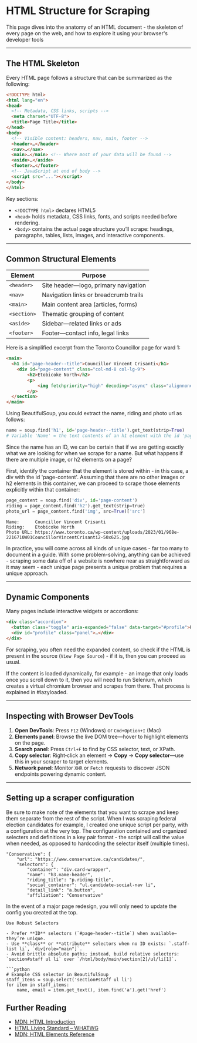 # HTML Structure for Scraping

This page dives into the anatomy of an HTML document - the skeleton of every page on the web, and how to explore it using your browser's developer tools

---

## The HTML Skeleton

Every HTML page follows a structure that can be summarized as the following:

```html
<!DOCTYPE html>
<html lang="en">
<head>
  <!-- Metadata, CSS links, scripts -->
  <meta charset="UTF-8">
  <title>Page Title</title>
</head>
<body>
  <!-- Visible content: headers, nav, main, footer -->
  <header>…</header>
  <nav>…</nav>
  <main>…</main> <!-- Where most of your data will be found -->
  <aside>…</aside>
  <footer>…</footer>
  <!-- JavaScript at end of body -->
  <script src="..."></script>
</body>
</html>
```

Key sections:

- `<!DOCTYPE html>` declares HTML5
- `<head>` holds metadata, CSS links, fonts, and scripts needed before rendering.
- `<body>` contains the actual page structure you’ll scrape: headings, paragraphs, tables, lists, images, and interactive components.

---

## Common Structural Elements

| Element   | Purpose                                  |
|-----------|------------------------------------------|
| `<header>` | Site header—logo, primary navigation    |
| `<nav>`    | Navigation links or breadcrumb trails   |
| `<main>`   | Main content area (articles, forms)     |
| `<section>`| Thematic grouping of content            |
| `<aside>`  | Sidebar—related links or ads            |
| `<footer>` | Footer—contact info, legal links        |

Here is a simplified excerpt from the Toronto Councillor page for ward 1:
```html
<main>
  <h1 id="page-header--title">Councillor Vincent Crisanti</h1>
    <div id="page-content" class="col-md-8 col-lg-9">
        <h2>Etobicoke North</h2>
        <p>
            <img fetchpriority="high" decoding="async" class="alignnone wp-image-744932" src="https://www.toronto.ca/wp-content/uploads/2023/01/968e-2216710W01CouncillorVincentCrisanti2-5 0x625.jpg" alt="Portrait of Councillor Vincent Crisanti" width="250" height="313">
        </p>
  </section>
</main>
```
Using BeautifulSoup, you could extract the name, riding and photo url as follows:

```python
name = soup.find('h1', id='page-header--title').get_text(strip=True)
# Variable 'Name' = the text contents of an h1 element with the id 'page-header--title', with whitespace stripped
```

Since the name has an ID, we can be certain that if we are getting exactly what we are looking for when we scrape for a name. But what happens if there are multiple image, or h2 elements on a page?

First, identify the container that the element is stored within - in this case, a div with the id 'page-content'. Assuming that there are no other images or h2 elements in this container, we can proceed to scrape those elements explicitly within that container:

```python
page_content = soup.find('div', id='page-content')
riding = page_content.find('h2').get_text(strip=true)
photo_url = page_content.find('img', src=True)['src']
```

```
Name:      Councillor Vincent Crisanti
Riding:    Etobicoke North
Photo URL: https://www.toronto.ca/wp-content/uploads/2023/01/968e-2216710W01CouncillorVincentCrisanti2-50x625.jpg
```

In practice, you will come across all kinds of unique cases - far too many to document in a guide. With some problem-solving, anything can be achieved - scraping some data off of a website is nowhere near as straightforward as it may seem - each unique page presents a unique problem that requires a unique approach.

---

## Dynamic Components

Many pages include interactive widgets or accordions:

```html
<div class="accordion">
  <button class="toggle" aria-expanded="false" data-target="#profile">Profile</button>
  <div id="profile" class="panel">…</div>
</div>
```

For scraping, you often need the expanded content, so check if the HTML is present in the source (`View Page Source`) - if it is, then you can proceed as usual.

If the content is loaded dynamically, for example - an image that only loads once you scroll down to it, then you will need to run Selenium, which creates a virtual chromium browser and scrapes from there. That process is explained in #lazyloaded.

---

## Inspecting with Browser DevTools

1. **Open DevTools**: Press `F12` (Windows) or `Cmd+Option+I` (Mac)
2. **Elements panel**: Browse the live DOM tree—hover to highlight elements on the page.
3. **Search panel**: Press `Ctrl+F` to find by CSS selector, text, or XPath.
4. **Copy selector**: Right‑click an element → **Copy** → **Copy selector**—use this in your scraper to target elements.
5. **Network panel**: Monitor `XHR` or `Fetch` requests to discover JSON endpoints powering dynamic content.

---

## Setting up a scraper configuration
Be sure to make note of the elements that you want to scrape and keep them separate from the rest of the script. When I was scraping federal election candidates for example, I created one unique script per party, with a configuration at the very top. The configuration contained and organized selecters and definitions in a key pair format - the script will call the value when needed, as opposed to hardcoding the selector itself (multiple times). 

```
"Conservative": {
    "url": "https://www.conservative.ca/candidates/",
    "selectors": {
        "container": "div.card-wrapper",
        "name": "h3.name-header",
        "riding_title": "p.riding-title",
        "social_container": "ul.candidate-social-nav li",
        "detail_link": "a.button",
        "affiliation": "Conservative"
```
In the event of a major page redesign, you will only need to update the config you created at the top.

```{tip}
Use Robust Selectors

- Prefer **ID** selectors (`#page-header--title`) when available—they’re unique.
- Use **class** or **attribute** selectors when no ID exists: `.staff-list li`, `div[role="main"]`.
- Avoid brittle absolute paths; instead, build relative selectors: `section#staff ul li` over `/html/body/main/section[2]/ul/li[1]`.

```python
# Example CSS selector in BeautifulSoup
staff_items = soup.select('section#staff ul li')
for item in staff_items:
    name, email = item.get_text(), item.find('a').get('href')
```

## Further Reading
- [MDN: HTML Introduction](https://developer.mozilla.org/en-US/docs/Web/HTML)
- [HTML Living Standard – WHATWG](https://html.spec.whatwg.org/)
- [MDN: HTML Elements Reference](https://developer.mozilla.org/en-US/docs/Web/HTML/Element)

